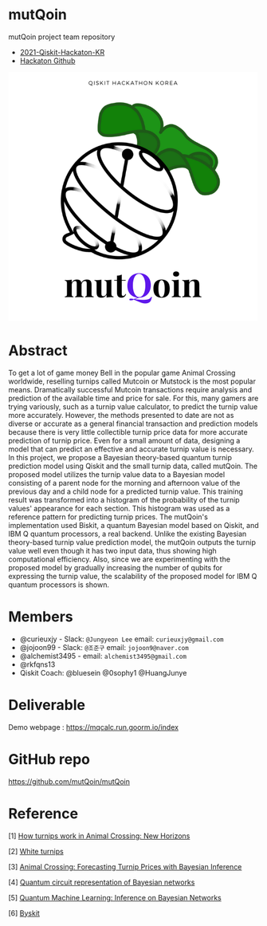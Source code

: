 # mutQoin

mutQoin project team repository

- [2021-Qiskit-Hackaton-KR](https://www.hackerearth.com/challenges/hackathon/qiskit-hackathon-korea/)
- [Hackaton Github](https://github.com/qiskit-community/qiskit-hackathon-korea-21)

![img](./mutQoin.png)


# Abstract
<!-- Describe your idea in 3 or 4 sentences -->
To get a lot of game money Bell in the popular game Animal Crossing worldwide, reselling turnips called Mutcoin or Mutstock is the most popular means. Dramatically successful Mutcoin transactions require analysis and prediction of the available time and price for sale. For this, many gamers are trying variously, such as a turnip value calculator, to predict the turnip value more accurately. However, the methods presented to date are not as diverse or accurate as a general financial transaction and prediction models because there is very little collectible turnip price data for more accurate prediction of turnip price. Even for a small amount of data, designing a model that can predict an effective and accurate turnip value is necessary. 
In this project, we propose a Bayesian theory-based quantum turnip prediction model using Qiskit and the small turnip data, called mutQoin. The proposed model utilizes the turnip value data to a Bayesian model consisting of a parent node for the morning and afternoon value of the previous day and a child node for a predicted turnip value. This training result was transformed into a histogram of the probability of the turnip values' appearance   for each section. This histogram was used as a reference pattern for predicting turnip prices. The mutQoin's implementation used Biskit, a quantum Bayesian model based on Qiskit, and IBM Q quantum processors, a real backend. Unlike the existing Bayesian theory-based turnip value prediction model, the mutQoin outputs the turnip value well even though it has two input data, thus showing high computational efficiency. Also, since we are experimenting with the proposed model by gradually increasing the number of qubits for expressing the turnip value, the scalability of the proposed model for IBM Q quantum processors is shown.


# Members
<!-- up to 5 members in the team. You don't need them when you submit the idea, but they need to be there when the hackathon starts. -->

 - @curieuxjy - Slack: `@Jungyeon Lee` email: `curieuxjy@gmail.com`
 - @jojoon99 - Slack: `@조준구` email: `jojoon9@naver.com`
 - @alchemist3495 - email: `alchemist3495@gmail.com`
 - @rkfqns13 
 - Qiskit Coach: @bluesein @0sophy1 @HuangJunye 

# Deliverable
<!-- A paper, a mobile app, a Terra module, etc -->
Demo webpage : https://mqcalc.run.goorm.io/index


# GitHub repo
https://github.com/mutQoin/mutQoin

# Reference 
[1] [How turnips work in Animal Crossing: New Horizons](https://www.gamesradar.com/animal-crossing-new-horizons-turnips/#:~:text=Turnips%20are%20basically%20the%20Animal,than%20you%20paid%20for%20them.&text=Each%20day%2C%20the%20Nook%20nephews,you%20at%20a%20different%20price.)

[2] [White turnips](https://animalcrossing.fandom.com/wiki/White_turnip)

[3] [Animal Crossing: Forecasting Turnip Prices with Bayesian Inference](https://mgold.io/2020/05/20/forecasting-turnip-prices.html)

[4] [Quantum circuit representation of Bayesian networks](https://arxiv.org/abs/2004.14803)

[5] [Quantum Machine Learning: Inference on Bayesian Networks](https://medium.com/analytics-vidhya/quantum-machine-learning-inference-on-bayesian-networks-351f242816e8)

[6] [Byskit](https://github.com/mlvqc/Byskit)
